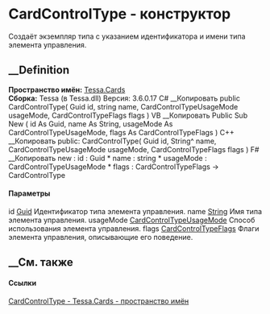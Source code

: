 # CardControlType - конструктор
Создаёт экземпляр типа с указанием идентификатора и имени типа элемента
управления.
## __Definition
 **Пространство имён:** [Tessa.Cards](N_Tessa_Cards.htm)  
 **Сборка:** Tessa (в Tessa.dll) Версия: 3.6.0.17
C# __Копировать
     public CardControlType(
    	Guid id,
    	string name,
    	CardControlTypeUsageMode usageMode,
    	CardControlTypeFlags flags
    )
VB __Копировать
     Public Sub New ( 
    	id As Guid,
    	name As String,
    	usageMode As CardControlTypeUsageMode,
    	flags As CardControlTypeFlags
    )
C++ __Копировать
     public:
    CardControlType(
    	Guid id, 
    	String^ name, 
    	CardControlTypeUsageMode usageMode, 
    	CardControlTypeFlags flags
    )
F# __Копировать
     new : 
            id : Guid * 
            name : string * 
            usageMode : CardControlTypeUsageMode * 
            flags : CardControlTypeFlags -> CardControlType
#### Параметры
id [Guid](https://learn.microsoft.com/dotnet/api/system.guid)
    Идентификатор типа элемента управления.
name [String](https://learn.microsoft.com/dotnet/api/system.string)
    Имя типа элемента управления.
usageMode
[CardControlTypeUsageMode](T_Tessa_Cards_CardControlTypeUsageMode.htm)
    Способ использования элемента управления.
flags [CardControlTypeFlags](T_Tessa_Cards_CardControlTypeFlags.htm)
    Флаги элемента управления, описывающие его поведение.
##  __См. также
#### Ссылки
[CardControlType - ](T_Tessa_Cards_CardControlType.htm)
[Tessa.Cards - пространство имён](N_Tessa_Cards.htm)
